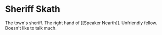 # Sheriff Skath

The town's sheriff. The right hand of [[Speaker Nearth]]. Unfriendly fellow. Doesn't like to talk much.